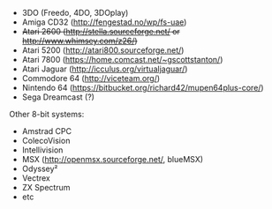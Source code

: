 * 3DO (Freedo, 4DO, 3DOplay)
* Amiga CD32 (http://fengestad.no/wp/fs-uae)
* <s>Atari 2600 (http://stella.sourceforge.net/ or http://www.whimsey.com/z26/)</s>
* Atari 5200 (http://atari800.sourceforge.net/)
* Atari 7800 (https://home.comcast.net/~gscottstanton/)
* Atari Jaguar (http://icculus.org/virtualjaguar/)
* Commodore 64 (http://viceteam.org/)
* Nintendo 64 (https://bitbucket.org/richard42/mupen64plus-core/)
* Sega Dreamcast (?)

Other 8-bit systems:
* Amstrad CPC
* ColecoVision
* Intellivision
* MSX (http://openmsx.sourceforge.net/, blueMSX)
* Odyssey²
* Vectrex
* ZX Spectrum
* etc